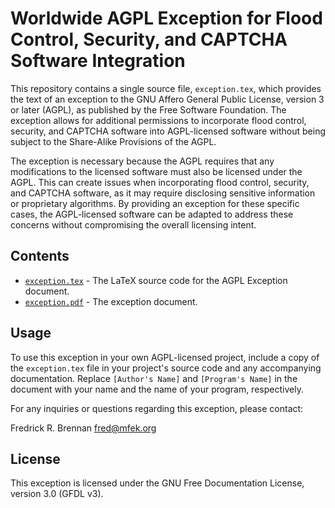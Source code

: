 # Worldwide AGPL Exception for Flood Control, Security, and CAPTCHA Software Integration

This repository contains a single source file, `exception.tex`, which provides the text of an exception to the GNU Affero General Public License, version 3 or later (AGPL), as published by the Free Software Foundation. The exception allows for additional permissions to incorporate flood control, security, and CAPTCHA software into AGPL-licensed software without being subject to the Share-Alike Provisions of the AGPL.

The exception is necessary because the AGPL requires that any modifications to the licensed software must also be licensed under the AGPL. This can create issues when incorporating flood control, security, and CAPTCHA software, as it may require disclosing sensitive information or proprietary algorithms. By providing an exception for these specific cases, the AGPL-licensed software can be adapted to address these concerns without compromising the overall licensing intent.

## Contents

- [`exception.tex`](exception.tex) - The LaTeX source code for the AGPL Exception document.
- [`exception.pdf`](exception.pdf) - The exception document.

## Usage

To use this exception in your own AGPL-licensed project, include a copy of the `exception.tex` file in your project's source code and any accompanying documentation. Replace `[Author's Name]` and `[Program's Name]` in the document with your name and the name of your program, respectively.

For any inquiries or questions regarding this exception, please contact:

Fredrick R. Brennan
[fred@mfek.org](mailto:fred@mfek.org)

## License

This exception is licensed under the GNU Free Documentation License, version 3.0 (GFDL v3).
